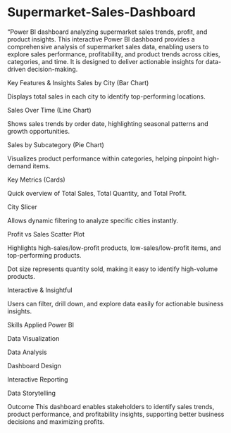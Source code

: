 # Supermarket-Sales-Dashboard
“Power BI dashboard analyzing supermarket sales trends, profit, and product insights.
This interactive Power BI dashboard provides a comprehensive analysis of supermarket sales data, enabling users to explore sales performance, profitability, and product trends across cities, categories, and time. It is designed to deliver actionable insights for data-driven decision-making.

Key Features & Insights
Sales by City (Bar Chart)

Displays total sales in each city to identify top-performing locations.

Sales Over Time (Line Chart)

Shows sales trends by order date, highlighting seasonal patterns and growth opportunities.

Sales by Subcategory (Pie Chart)

Visualizes product performance within categories, helping pinpoint high-demand items.

Key Metrics (Cards)

Quick overview of Total Sales, Total Quantity, and Total Profit.

City Slicer

Allows dynamic filtering to analyze specific cities instantly.

Profit vs Sales Scatter Plot

Highlights high-sales/low-profit products, low-sales/low-profit items, and top-performing products.

Dot size represents quantity sold, making it easy to identify high-volume products.

Interactive & Insightful

Users can filter, drill down, and explore data easily for actionable business insights.

Skills Applied
Power BI

Data Visualization

Data Analysis

Dashboard Design

Interactive Reporting

Data Storytelling

Outcome
This dashboard enables stakeholders to identify sales trends, product performance, and profitability insights, supporting better business decisions and maximizing profits.
